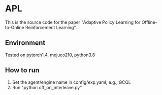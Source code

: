 # APL

This is the source code for the paper "Adaptive Policy Learning for Offline-to-Online Reinforcement Learning".

## Environment
Tested on pytorch1.4, mojuco210, python3.8

## How to run
1. Set the agent/engine name in config/exp.yaml, e.g., GCQL
2. Run "python off_on_interleave.py"
